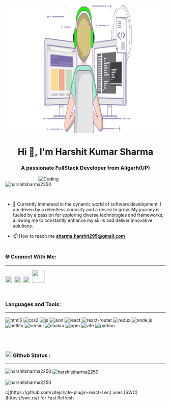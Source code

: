 <p align="center">
  <img src="https://raw.githubusercontent.com/leorrose/leorrose/master/readme_header.gif" width="100%" height="400px">
</p>




<h1 align="center">Hi 👋, I'm Harshit Kumar Sharma</h1>
<h3 align="center">A passionate FullStack Developer from Aligarh(UP)</h3>
<img align="right" alt="Coding" width="400" src="https://cdn.dribbble.com/users/1162077/screenshots/3848914/programmer.gif">

<p align="left"> <img src="https://komarev.com/ghpvc/?username=harshitsharma2250&label=Profile%20views&color=0e75b6&style=flat" alt="harshitsharma2250" /> </p>

<p align="left"> <a href="https://twitter.com/" target="blank"><img src="https://img.shields.io/twitter/follow/?logo=twitter&style=for-the-badge" alt="" /></a> </p>

- 🌱 Currently immersed in the dynamic world of software development, I am driven by a relentless curiosity and a desire to grow. My journey is fueled by a passion for exploring diverse technologies and frameworks, allowing me to constantly enhance my skills and deliver innovative solutions.
 
- 📫 How to reach me **sharma.harshit295@gmail.com**
<br><br>
 ### 🌐 Connect With Me:
 ***
[<img src="https://raw.githubusercontent.com/rahuldkjain/github-profile-readme-generator/master/src/images/icons/Social/twitter.svg" height="20" width="20">](https://twitter.com/sharmaharshit26)&nbsp;
[<img src="https://raw.githubusercontent.com/rahuldkjain/github-profile-readme-generator/master/src/images/icons/Social/linked-in-alt.svg" height="20" width="20">](https://www.linkedin.com/in/harshit-sharma-552038236/)&nbsp;
[<img src="https://as1.ftcdn.net/v2/jpg/02/06/97/26/1000_F_206972633_vMR6ssJsqtCTfktgFe68L0H5exFJLWL7.jpg" height="20" width="20">](https://harshitsharma2250.github.io/)&nbsp;
[<img src="https://t3.ftcdn.net/jpg/04/75/01/06/360_F_475010683_QcMoX9EuZkjVToNNtXCDbejMo4tIj06i.jpg"  height="40" width="40">](https://resume-builder-test-new.masaischool.com/resume/public?resumeId=66a53878403a9ded28bb5fcb)&nbsp;


 <br>
 
### Languages and Tools:

 ---

<p align="left">
  <img src="https://camo.githubusercontent.com/aa5aec49ff1722aa42c4c858fa21f6f890325baf5cb9018c1c6d6ba43817f05b/68747470733a2f2f696d672e736869656c64732e696f2f62616467652f48544d4c2d6533346332363f7374796c653d666c6174266c6f676f3d68746d6c35266c6f676f436f6c6f723d7768697465" alt="html5"/>

   <img src="https://camo.githubusercontent.com/8f85757df05ac91e4632d8f3c48eb88c7943681683f22284bd23d8cca5d279ca/68747470733a2f2f696d672e736869656c64732e696f2f62616467652f4353532d3536336437633f267374796c653d666c6174266c6f676f3d63737333266c6f676f436f6c6f723d7768697465" alt="css3"/> 
  
 <img src="https://camo.githubusercontent.com/9ee7950b1b991249a724ed89fe231a9ebf7671b42f277efb1377656bbc125b58/68747470733a2f2f696d672e736869656c64732e696f2f62616467652f4a6176615363726970742d3332333333303f7374796c653d666c6174266c6f676f3d6a617661736372697074266c6f676f436f6c6f723d463744463145" alt="js"/> 
 <img src="https://camo.githubusercontent.com/0f16dfeeaeef040e8ebf06c6330752c38ea27ea1b682e627eae863cf465e7202/68747470733a2f2f696d672e736869656c64732e696f2f62616467652f6a736f6e2d3545354335433f7374796c653d666f722d7468652d6261646765266c6f676f3d6a736f6e266c6f676f436f6c6f723d7768697465" alt="json" height="20"/> 
   <img src="https://camo.githubusercontent.com/22859a4cac94264f4697c9e3074df9970a9021c6c5444c46b6471dfc56a6b3cf/68747470733a2f2f696d672e736869656c64732e696f2f62616467652f52656163742d3631444146423f7374796c653d666c6174266c6f676f3d7265616374266c6f676f436f6c6f723d626c61636b" alt="react" />
   <img src="https://camo.githubusercontent.com/e37c703e7ec615615719aedd023172979006d34dea74a2bcf5442a4b1395a13c/68747470733a2f2f696d672e736869656c64732e696f2f62616467652f52656163745f526f757465722d4341343234353f7374796c653d666c6174266c6f676f3d72656163742d726f75746572266c6f676f436f6c6f723d7768697465" alt="react-router" />
   <img src="https://camo.githubusercontent.com/57732962169bb733f488f9f67f35b21a9cef06cdbdf15e73f793e34ed54eea15/68747470733a2f2f696d672e736869656c64732e696f2f62616467652f52656475782d3736344142433f7374796c653d666c6174266c6f676f3d7265647578266c6f676f436f6c6f723d7768697465" alt="redux" />
   <img src="https://camo.githubusercontent.com/35fdce35ce3149b4e18f0efd0e57ba5447c4ca16f257b6a166af6d7af6e7b1ec/68747470733a2f2f696d672e736869656c64732e696f2f62616467652f4e6f64652e6a732d3333393933333f7374796c653d666c6174266c6f676f3d6e6f64652e6a73266c6f676f436f6c6f723d7768697465" alt="node.js" />
   <img src="https://camo.githubusercontent.com/196b17204913455a7f3eda0ac3f04cc2a3db83d09e3bdcd2eebba45fb6581c06/68747470733a2f2f696d672e736869656c64732e696f2f62616467652f4e65746c6966792d3030433742373f7374796c653d666c6174266c6f676f3d6e65746c696679266c6f676f436f6c6f723d7768697465" alt="netlify" />
   <img src="https://camo.githubusercontent.com/b9ff564d8c311812747f1aacea54cf703d850756f9179f9eff6899da20a701a2/68747470733a2f2f696d672e736869656c64732e696f2f62616467652f76657263656c2d2532333030303030302e7376673f7374796c653d666f722d7468652d6261646765266c6f676f3d76657263656c266c6f676f436f6c6f723d7768697465" alt="versiol" height="20" />
   <img src="https://camo.githubusercontent.com/f10a09d787a2711827baf1afaf040dbc50111dc399b1ecbb8a77f77931ebffb0/68747470733a2f2f696d672e736869656c64732e696f2f62616467652f6368616b72612d2532333445443143352e7376673f7374796c653d666f722d7468652d6261646765266c6f676f3d6368616b72617569266c6f676f436f6c6f723d7768697465" alt="chakra" height="20" />
   <img src="https://camo.githubusercontent.com/493fd98f1623ad1d4334077fa0187634a45a788899e57154e7ea821c115a1d7e/68747470733a2f2f696d672e736869656c64732e696f2f62616467652f4e504d2d2532334342333833372e7376673f7374796c653d666f722d7468652d6261646765266c6f676f3d6e706d266c6f676f436f6c6f723d7768697465" alt="npm" height="20" />
   <img src="https://camo.githubusercontent.com/3a15a92b116b1afb31a0ccaab1eedc0b09251b6f0f5b149ba91d488ae6a47ad3/68747470733a2f2f696d672e736869656c64732e696f2f62616467652f766974652d2532333634364346462e7376673f7374796c653d666f722d7468652d6261646765266c6f676f3d76697465266c6f676f436f6c6f723d7768697465" alt="vite" height="20"/>
   <img src="https://camo.githubusercontent.com/361679bb53a35128db2d7e33fa49f53a535ba5e445958488072e650e688ac43b/68747470733a2f2f696d672e736869656c64732e696f2f62616467652f507974686f6e2d3134333534433f7374796c653d666c6174266c6f676f3d707974686f6e266c6f676f436f6c6f723d7768697465" alt="python"/>
</p>


<br><br>

### <img src="https://encrypted-tbn1.gstatic.com/images?q=tbn:ANd9GcQ6dPZlWKwtq_NWeJdiMVupSF5dPwcDGEbwfBlzWgPdzDh0rjmO" height="20" width="20" />  Github Status :
---
<p><img align="left" src="https://github-readme-stats.vercel.app/api/top-langs?username=harshitsharma2250&show_icons=true&locale=en&layout=compact" alt="harshitsharma2250" /></p>

<p>&nbsp;<img align="center" src="https://github-readme-stats.vercel.app/api?username=harshitsharma2250&show_icons=true&locale=en" alt="harshitsharma2250" /></p>

<p><img align="center" src="https://github-readme-streak-stats.herokuapp.com/?user=harshitsharma2250&" alt="harshitsharma2250" /></p>
c](https://github.com/vitejs/vite-plugin-react-swc) uses [SWC](https://swc.rs/) for Fast Refresh

